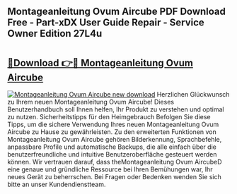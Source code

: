 ## Montageanleitung Ovum Aircube PDF Download Free - Part-xDX User Guide Repair - Service Owner Edition 27L4u

# <h2><a href="http://df7n9w0.blite.top/?on=Montageanleitung+Ovum+Aircube">🔗Download 👉🔴 Montageanleitung Ovum Aircube</a></h2>

[![Montageanleitung Ovum Aircube new download](https://i.imgur.com/lujVjoI.png)](http://df7n9w0.blite.top/?on=Montageanleitung+Ovum+Aircube)
Herzlichen Glückwunsch zu Ihrem neuen Montageanleitung Ovum Aircube! Dieses Benutzerhandbuch soll Ihnen helfen, Ihr Produkt zu verstehen und optimal zu nutzen. Sicherheitstipps für den Heimgebrauch Befolgen Sie diese Tipps, um die sichere Verwendung Ihres neuen Montageanleitung Ovum Aircube zu Hause zu gewährleisten. Zu den erweiterten Funktionen von Montageanleitung Ovum Aircube gehören Bilderkennung, Sprachbefehle, anpassbare Profile und automatische Backups, die alle einfach über die benutzerfreundliche und intuitive Benutzeroberfläche gesteuert werden können. Wir vertrauen darauf, dass theMontageanleitung Ovum AircubeD eine genaue und gründliche Ressource bei Ihren Bemühungen war, Ihr neues Gerät zu beherrschen. Bei Fragen oder Bedenken wenden Sie sich bitte an unser Kundendienstteam.
